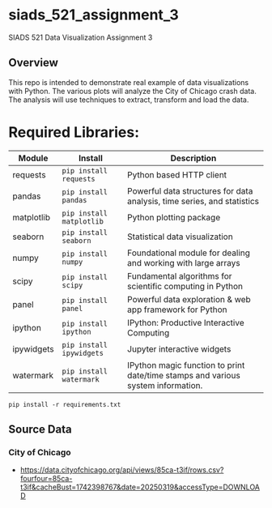 # siads_521_assignment_3
SIADS 521 Data Visualization Assignment 3 

## Overview
This repo is intended to demonstrate real example of data visualizations with Python.
The various plots will analyze the City of Chicago crash data. 
The analysis will use techniques to extract, transform and load the data.

# Required Libraries:
| Module     | Install                                                       | Description                                                                                                    |
|------------|---------------------------------------------------------------|----------------------------------------------------------------------------------------------------------------|
| requests      | <div style="text-align: left">`pip install requests` </div>      | <div style="text-align: left">Python based HTTP client </div>             |
| pandas     | <div style="text-align: left">`pip install pandas` </div>     | <div style="text-align: left">Powerful data structures for data analysis, time series, and statistics  </div>  |
| matplotlib | <div style="text-align: left">`pip install matplotlib` </div> | <div style="text-align: left">Python plotting package </div>                                                   |
| seaborn    | <div style="text-align: left">`pip install seaborn` </div>    | <div style="text-align: left">Statistical data visualization </div>                                            |
| numpy      | <div style="text-align: left">`pip install numpy` </div>      | <div style="text-align: left">Foundational module for dealing and working with large arrays </div>             |
| scipy      | <div style="text-align: left">`pip install scipy` </div>      | <div style="text-align: left">Fundamental algorithms for scientific computing in Python </div>             |
| panel      | <div style="text-align: left">`pip install panel` </div>      | <div style="text-align: left">Powerful data exploration & web app framework for Python </div>             |
| ipython      | <div style="text-align: left">`pip install ipython` </div>      | <div style="text-align: left">IPython: Productive Interactive Computing </div>             |
| ipywidgets      | <div style="text-align: left">`pip install ipywidgets` </div>      | <div style="text-align: left">Jupyter interactive widgets </div>             |
| watermark      | <div style="text-align: left">`pip install watermark` </div>      | <div style="text-align: left">IPython magic function to print date/time stamps and various system information. </div>             |


```
pip install -r requirements.txt
```

## Source Data
### City of Chicago
* https://data.cityofchicago.org/api/views/85ca-t3if/rows.csv?fourfour=85ca-t3if&cacheBust=1742398767&date=20250319&accessType=DOWNLOAD

